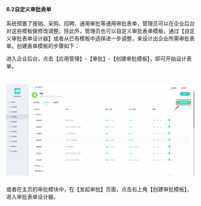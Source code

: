 #### 6.2自定义审批表单

系统预置了报销、采购、招聘、通用审批等通用审批表单，管理员可以在企业后台对这些模板做修改调整。除此外，管理员也可以自定义审批表单模板，通过【自定义审批表单设计器】或者从已有模板中选择进一步调整，来设计出企业所需审批表单。创建表单模板的步骤如下：

进入企业后台，点击【应用管理】-【审批】-【创建审批模板】，即可开始设计表单。 

# ![](/assets/6.2自定义审批报表.png)


或者在主页的审批模块中，在【发起审批】页面，点击右上角【创建审批模板】，进入审批表单设计器。
